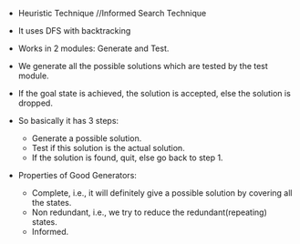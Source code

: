 - Heuristic Technique //Informed Search Technique
- It uses DFS with backtracking
- Works in 2 modules: Generate and Test.
- We generate all the possible solutions which are tested by the test module.
- If the goal state is achieved, the solution is accepted, else the solution is dropped.

- So basically it has 3 steps:
  * Generate a possible solution.
  * Test if this solution is the actual solution.
  * If the solution is found, quit, else go back to step 1.
  
- Properties of Good Generators:
  * Complete, i.e., it will definitely give a possible solution by covering all the states.
  * Non redundant, i.e., we try to reduce the redundant(repeating) states.
  * Informed.
